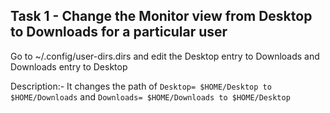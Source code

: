 ## **Task 1 - Change the Monitor view from Desktop to Downloads for a particular user**


Go to ~/.config/user-dirs.dirs and edit the Desktop entry to Downloads and Downloads entry to Desktop

Description:- It changes the path of 
```Desktop= $HOME/Desktop to $HOME/Downloads``` and
```Downloads= $HOME/Downloads to $HOME/Desktop```

